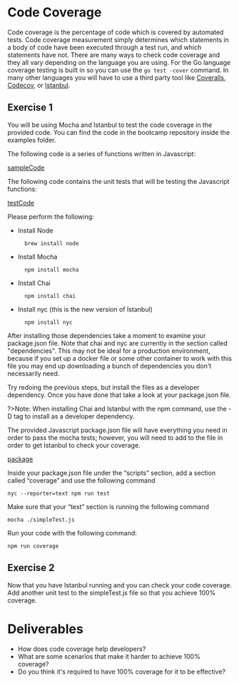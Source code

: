 # Code Coverage

Code coverage is the percentage of code which is covered by automated tests. Code coverage measurement simply determines which statements in a body of code have been executed through a test run, and which statements have not. There are many ways to check code coverage and they all vary depending on the language you are using. For the Go language coverage testing is built in so you can use the `go test -cover` command. In many other languages you will have to use a third party tool like [Coveralls](http://www.coveralls.io), [Codecov](http://www.codecov.io), or [Istanbul](http://www.istanbul.js.org).

## Exercise 1

You will be using Mocha and Istanbul to test the code coverage in the provided code. You can find the code in the bootcamp repository inside the examples folder.

The following code is a series of functions written in Javascript:

[sampleCode](https://raw.githubusercontent.com/PaulDHenson/devops-bootcamp/master/examples/codeQuality/javascript/simple.js ':include :type=code javascript')

The following code contains the unit tests that will be testing the Javascript functions:

[testCode](https://raw.githubusercontent.com/PaulDHenson/devops-bootcamp/master/examples/codeQuality/javascript/simpleTest.js ':include :type=code javascript')

Please perform the following:

* Install Node

        brew install node
* Install Mocha

        npm install mocha
* Install Chai

        npm install chai
* Install nyc (this is the new version of Istanbul)

        npm install nyc

After installing those dependencies take a moment to examine your package.json file. Note that chai and nyc are currently in the section called "dependencies". This may not be ideal for a production environment, because if you set up a docker file or some other container to work with this file you may end up downloading a bunch of dependencies you don't necessarily need.

Try redoing the previous steps, but install the files as a developer dependency. Once you have done that take a look at your package.json file.

?>Note: When installing Chai and Istanbul with the npm command, use the -D tag to install as a developer dependency.

The provided Javascript package.json file will have everything you need in order to pass the mocha tests; however, you will need to add to the file in order to get Istanbul to check your coverage.

[package](https://raw.githubusercontent.com/PaulDHenson/devops-bootcamp/master/examples/codeQuality/javascript/package.json ':include :type=code json')

Inside your package.json file under the “scripts” section, add a section called “coverage” and use the following command

`nyc --reporter=text npm run test`

Make sure that your “test” section is running the following command

`mocha ./simpleTest.js`

Run your code with the following command:

`npm run coverage`

## Exercise 2

Now that you have Istanbul running and you can check your code coverage. Add another unit test to the simpleTest.js file so that you achieve 100% coverage.

# Deliverables

* How does code coverage help developers?
* What are some scenarios that make it harder to achieve 100% coverage?
* Do you think it's required to have 100% coverage for it to be effective?
